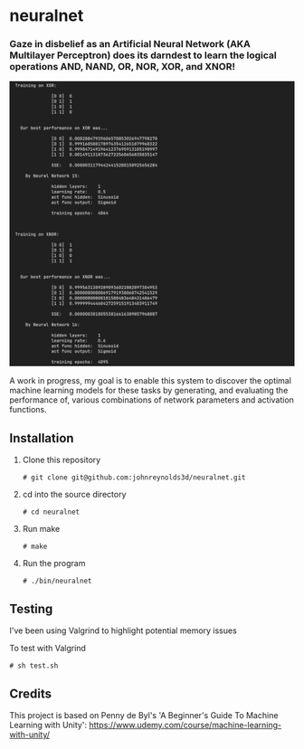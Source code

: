# neuralnet

### Gaze in disbelief as an Artificial Neural Network (AKA Multilayer Perceptron) does its darndest to learn the logical operations AND, NAND, OR, NOR, XOR, and XNOR!

![Screenshot](/img/neuralnet.webp?raw=true "")

A work in progress, my goal is to enable this system to discover the optimal machine learning models for these tasks by generating, and evaluating the performance of, various combinations of network parameters and activation functions.

## Installation

  1. Clone this repository
     ```
     # git clone git@github.com:johnreynolds3d/neuralnet.git
     ```
  2. cd into the source directory
     ```
     # cd neuralnet 
     ```
  3. Run make
     ```
     # make
     ```
  4. Run the program 
     ```
     # ./bin/neuralnet
     ```

## Testing

I've been using Valgrind to highlight potential memory issues

To test with Valgrind
```
# sh test.sh
```

## Credits

This project is based on Penny de Byl's 'A Beginner's Guide To Machine Learning with Unity': https://www.udemy.com/course/machine-learning-with-unity/
